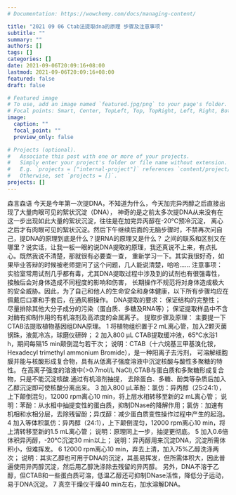 ```yaml
---
# Documentation: https://wowchemy.com/docs/managing-content/

title: "2021 09 06 Ctab法提取dna的原理 步骤及注意事项"
subtitle: ""
summary: ""
authors: []
tags: []
categories: []
date: 2021-09-06T20:09:16+08:00
lastmod: 2021-09-06T20:09:16+08:00
featured: false
draft: false

# Featured image
# To use, add an image named `featured.jpg/png` to your page's folder.
# Focal points: Smart, Center, TopLeft, Top, TopRight, Left, Right, BottomLeft, Bottom, BottomRight.
image:
  caption: ""
  focal_point: ""
  preview_only: false

# Projects (optional).
#   Associate this post with one or more of your projects.
#   Simply enter your project's folder or file name without extension.
#   E.g. `projects = ["internal-project"]` references `content/project/deep-learning/index.md`.
#   Otherwise, set `projects = []`.
projects: []
---
```

森言森语  今天是今年第一次提DNA，不知道为什么，今天加完异丙醇之后直接出现了大量肉眼可见的絮状沉淀（DNA），  神奇的是之前太多次提DNA从来没有在这一步出现如此大量的絮状沉淀，往往是在加完异丙醇在-20℃预冷沉淀，  离心之后才有肉眼可见的絮状沉淀。然后下午继续后面的无脑步骤时，不禁再次问自己，提DNA的原理到底是什么？提RNA的原理又是什么？
 之间的联系和区别又在哪里？说实话，让我一板一眼的说DNA提取的原理，我还真说不上来，有点扎心。既然我说不清楚，那就很有必要查一查，  重新学习一下。其实我很好奇，如果毕业答辩的时候被老师提问了这个问题，几人能说清楚，哈哈……  注意事项：  实验室常用试剂几乎都有毒，尤其DNA提取过程中涉及到的试剂也有很强毒性，接触后会对身体造成不同程度的影响和伤害，  长期操作不规范将对身体造成极大的安全威胁。因此，为了自己和他人的生命安全和身体健康，以下所有步骤均应在佩戴后口罩和手套后，在通风橱操作。
 DNA提取的要求：  保证结构的完整性；  尽量排除其他大分子成分的污染（蛋白质、多糖及RNA等）；  保证提取样品中不含对酶有抑制作用的有机溶剂及高浓度的金属离子。
 提取步骤及原理：  主要提一下CTAB法提取植物基因组DNA原理。
 1 将植物组织置于2 mL离心管，加入2颗灭菌钢珠，液氮冷冻，球磨仪研碎；  2 加入800 μL CTAB提取缓冲液，65℃水浴1 h，期间每隔15 min颠倒混匀若干次；  说明：CTAB（十六烷基三甲基溴化铵，Hexadecyl trimethyl ammonium Bromide），是一种阳离子去污剂，  可溶解细胞膜并能与核酸形成复合物，具有从低离子强度溶液中沉淀核酸与酸性多聚糖的特性。
 在高离子强度的溶液中(>0.7mol/L NaCl),CTAB与蛋白质和多聚糖形成复合物，只是不能沉淀核酸.通过有机溶剂抽提，  去除蛋白、多糖、酚类等杂质后加入乙醇沉淀即可使核酸分离出来。
 3 加入800 μL苯酚：氯仿：异丙醇（25:24:1），上下颠倒混匀，12000 rpm离心10 min，将上层水相转移至新的2 mL离心管；  说明：苯酚：从水相中抽提变性的蛋白质，抑制DNase的降解作用；氯仿：加速有机相和水相分层，去除残留酚；异戊醇：减少蛋白质变性操作过程中产生的起泡。
 4 加入等体积氯仿：异丙醇（24:1），上下颠倒混匀，12000 rpm离心10 min，将上清转移至新的1.5 mL离心管；  说明：原理同上一步，抽提更彻底。
 5 加入0.6倍体积异丙醇，-20℃沉淀30 min以上；  说明：异丙醇用来沉淀DNA，沉淀所需体积小，但难挥发。
 6 12000 rpm离心10 min，弃去上清，加入75%乙醇洗涤两次；  说明：其实乙醇也可用于DNA的沉淀，其虽易挥发，但所需体积大，因此普遍使用异丙醇沉淀，然后用乙醇洗涤除去残留的异丙醇。
 另外，DNA不溶于乙醇，但CTAB和一些蛋白质可溶，低温乙醇还可抑制DNase活性，降低分子运动，易于DNA沉淀。
 7 真空干燥仪干燥40 min左右，加水溶解DNA。